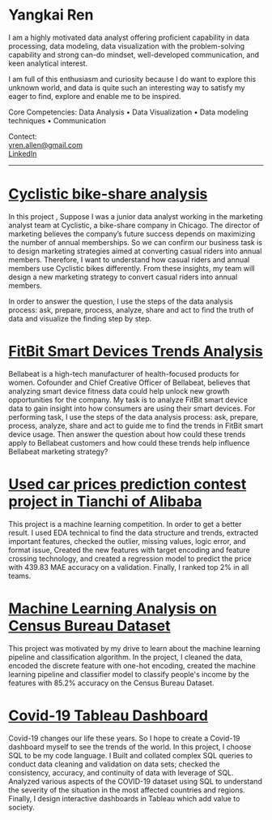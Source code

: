 # Yangkai Ren 
      
I am a highly motivated data analyst offering proficient capability in data processing, data modeling, data visualization with the problem-solving capability and strong can-do mindset, well-developed communication, and keen analytical interest. 

I am full of this enthusiasm and curiosity because I do want to explore this unknown world, and data is quite such an interesting way to satisfy my eager to find, explore and enable me to be inspired.

Core Competencies:
Data Analysis • Data Visualization • Data modeling techniques • Communication

Contect:    
yren.allen@gmail.com    
[LinkedIn](https://www.linkedin.com/in/yangkai-ren-441b64145/)    
    
________________________________________________________________________________________________________________________________________________________________
# [Cyclistic bike-share analysis](https://github.com/YangkaiRen/Bike_Share_Analysis/blob/main/Bike-Share01.ipynb)
In this project , Suppose I was a junior data analyst working in the marketing analyst team at Cyclistic, a bike-share company in Chicago. The director
of marketing believes the company’s future success depends on maximizing the number of annual memberships.  So we can confirm our business task is to design marketing strategies aimed at converting casual riders into annual members.  Therefore, I want to understand how casual riders and annual members use Cyclistic bikes differently. From these insights, my team will design a new marketing strategy to convert casual riders into annual members.

In order to answer the question, I use the steps of the data analysis process: ask, prepare, process, analyze, share and act to find the truth of data and visualize the finding step by step.

# [FitBit Smart Devices Trends Analysis](https://github.com/YangkaiRen/Fitbit_Smart_Devices_Trends_Analysis/blob/master/BitFit_Case_Study.ipynb)
Bellabeat is a high-tech manufacturer of health-focused products for women. Cofounder and Chief Creative Officer of Bellabeat, believes that analyzing smart
device fitness data could help unlock new growth opportunities for the company. My task is to analyze FitBit smart device data to gain insight into how consumers are using their smart devices. For performing task, I use the steps of the data analysis process: ask, prepare, process, analyze, share and act to guide me to find the trends in FitBit smart device usage. Then answer the question about how could these trends apply to Bellabeat customers and how could these trends help influence Bellabeat marketing strategy?



# [Used car prices prediction contest project in Tianchi of Alibaba](https://github.com/YangkaiRen/used_car_DA)

This project is a machine learning competition. In order to get a better result. I used EDA technical to find the data structure and trends, extracted important features, checked the outlier, missing values, logic error, and format issue, Created the new features with target encoding and feature crossing technology, and created a regression model to predict the price with 439.83 MAE accuracy on a validation. Finally, I ranked top 2% in all teams.
      

# [Machine Learning Analysis on Census Bureau Dataset](https://github.com/YangkaiRen/Census-Bureau)

This project was motivated by my drive to learn about the machine learning pipeline and classification algorithm. In the project, I cleaned the data, encoded the discrete feature with one-hot encoding, created the machine learning pipeline and classifier model to classify people's income by the features with 85.2% accuracy on the Census Bureau Dataset. 
       

# [Covid-19 Tableau Dashboard](https://public.tableau.com/app/profile/allen.ren/viz/covid-19dashboard_16403069544190/Dashboard3)
Covid-19 changes our life these years. So I hope to create a Covid-19 dashboard myself to see the trends of the world. In this project, I choose SQL to be my code language. I Built and collated complex SQL queries to conduct data cleaning and validation on data sets; checked the consistency, accuracy, and continuity of data with leverage of SQL. Analyzed various aspects of the COVID-19 dataset using SQL to understand the severity of the situation in the most affected countries and regions. Finally, I design interactive dashboards in Tableau which add value to society.

